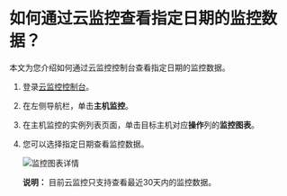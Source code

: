 # 如何通过云监控查看指定日期的监控数据？

本文为您介绍如何通过云监控控制台查看指定日期的监控数据。

1.  登录[云监控控制台](https://cloudmonitor.console.aliyun.com)。

2.  在左侧导航栏，单击**主机监控**。

3.  在主机监控的实例列表页面，单击目标主机对应**操作**列的**监控图表**。

4.  您可以选择指定日期查看监控数据。

    ![监控图表详情](https://static-aliyun-doc.oss-accelerate.aliyuncs.com/assets/img/zh-CN/6740978061/p13995.png)

    **说明：** 目前云监控只支持查看最近30天内的监控数据。


